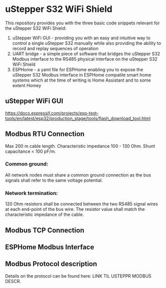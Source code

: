 # uStepper S32 WiFi Shield 

This repository provides you with the three basic code snippets relevant for the uStepper S32 WiFi Shield:

1. uStepper WiFi GUI - providing you with an easy and intuitive way to control a single uStepper S32 manually while also providing the ability to record and replay sequences of operation
2. UART bridge - a simple piece of software that bridges the uStepper S32 Modbus interface to the RS485 physical interface on the uStepper S32 WiFi Shield
3. ESPHome - a yaml file for ESPHome enabling you to expose the uStepper S32 Modbus interface in ESPHome compatile smart home systems which at the time of writing is Home Assistant and to some extent Homey

## uStepper WiFi GUI
https://docs.espressif.com/projects/esp-test-tools/en/latest/esp32/production_stage/tools/flash_download_tool.html
## Modbus RTU Connection
Max 200 m cable length. 
Characteristic impedance 100 - 130 Ohm. 
Shunt capacitance < 100 pF/m. 

### Common ground: 
All network nodes must share a common ground connection as the bus signals shall refer to the same voltage potential. 

### Network termination: 
120 Ohm resistors shall be connected between the two RS485 signal wires at each end-point of the bus wire. The resistor value shall match the characteristic impedance of the cable.

## Modbus TCP Connection

## ESPHome Modbus Interface

## Modbus Protocol description
Details on the protocol can be found here: LINK TIL USTEPPR MODBUS DESCR.
